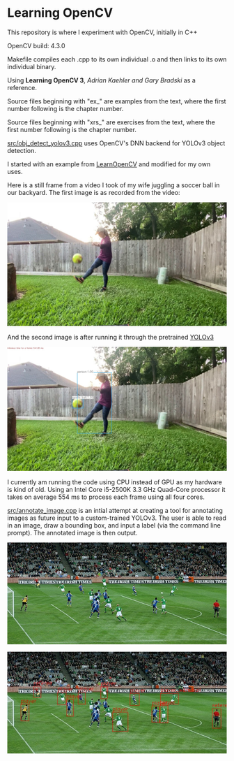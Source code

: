 # Learning OpenCV

This repository is where I experiment with OpenCV, initially in C++

OpenCV build: 4.3.0

Makefile compiles each .cpp to its own individual .o and then links to its own individual binary.

Using **Learning OpenCV 3**, *Adrian Kaehler and Gary Bradski* as a reference.

Source files beginning with "ex_" are examples from the text, where the first number following is the chapter number.

Source files beginning with "xrs_" are exercises from the text, where the first number following is the chapter number.

[src/obj_detect_yolov3.cpp](src/obj_detect_yolov3.cpp) uses OpenCV's DNN backend for YOLOv3 object detection.

I started with an example from [LearnOpenCV](https://github.com/spmallick/learnopencv/blob/master/ObjectDetection-YOLO/object_detection_yolo.cpp) and modified for my own uses.

Here is a still frame from a video I took of my wife juggling a soccer ball in our backyard.  The first image is as recorded from the video:

![Raw_Image](doc/kim_soccer_converted_still.jpg "Raw Image")

And the second image is after running it through the pretrained [YOLOv3](https://pjreddie.com/darknet/yolo/)

![Processed_Image](doc/kim_soccer_yolo_out_cpp_still.jpg "Processed Image")

I currently am running the code using CPU instead of GPU as my hardware is kind of old.  Using an Intel Core i5-2500K 3.3 GHz Quad-Core processor it takes on average 554 ms to process each frame using all four cores.

[src/annotate_image.cpp](src/annotate_image.cpp) is an intial attempt at creating a tool for annotating images as future input to a custom-trained YOLOv3.  The user is able to read in an image, draw a bounding box, and input a label (via the command line prompt).  The annotated image is then output.

![Raw_Image](doc/ireland-soccer.jpg "Raw Image")

![Annotated_Image](doc/ireland-soccer_annotated.jpg "Annotated Image")
